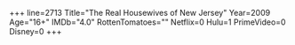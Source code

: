 +++
line=2713
Title="The Real Housewives of New Jersey"
Year=2009
Age="16+"
IMDb="4.0"
RottenTomatoes=""
Netflix=0
Hulu=1
PrimeVideo=0
Disney=0
+++

